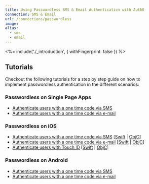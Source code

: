 ```yaml
---
title: Using Passwordless SMS & Email Authentication with Auth0
connection: SMS & Email
url: /connections/passwordless
image:
alias:
  - sms
  - email
---
```


<%= include('./_introduction', { withFingerprint: false }) %>

## Tutorials

Checkout the following tutorials for a step by step guide on how to implement passwordless authentication in the different scenarios:

### Passwordless on Single Page Apps

 - [Authenticate users with a one time code via SMS](/connections/passwordless/spa-sms)
 - [Authenticate users with a one time code via e-mail](/connections/passwordless/spa-email)

### Passwordless on iOS

 - [Authenticate users with a one time code via SMS](/connections/passwordless/ios-sms-objc) [[Swift](/connections/passwordless/ios-sms-objc) | [ObjC](/connections/passwordless/ios-sms-swift)]
 - [Authenticate users with a one time code via e-mail](/connections/passwordless/ios-email-objc) [[Swift](/connections/passwordless/ios-email-objc) | [ObjC](/connections/passwordless/ios-email-swift)]
 - [Authenticate users with Touch ID](/connections/passwordless/ios-touch-id-objc) [[Swift](/connections/passwordless/ios-touch-id-objc) | [ObjC](/connections/passwordless/ios-touch-id-swift)]

### Passwordless on Android

 - [Authenticate users with a one time code via SMS](/connections/passwordless/android-sms)
 - [Authenticate users with a one time code via e-mail](/connections/passwordless/android-email)
